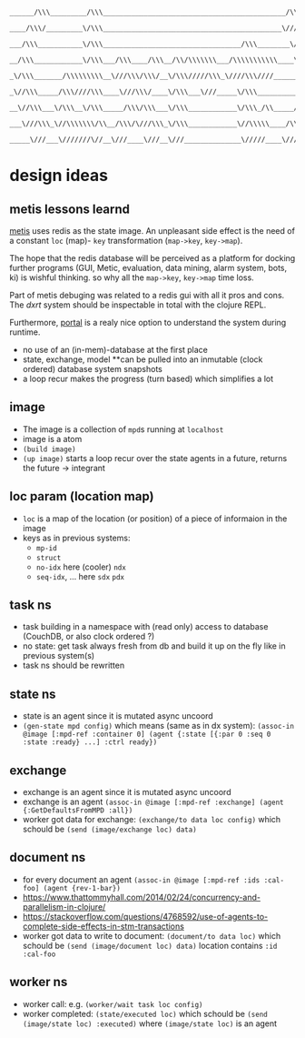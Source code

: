 ```
______/\\\_________/\\\_____________________________________________/\\\_____
 ____/\\\/_________\/\\\____________________________________________\///\\\___
  ___/\\\___________\/\\\__________________________________/\\\________\//\\\__
   __/\\\____________\/\\\___/\\\____/\\\__/\\/\\\\\\\___/\\\\\\\\\\\____\//\\\_
    _\/\\\_______/\\\\\\\\\__\///\\\/\\\/__\/\\\/////\\\_\////\\\////______\/\\\_
     _\//\\\_____/\\\////\\\____\///\\\/____\/\\\___\///_____\/\\\__________/\\\__
      __\//\\\___\/\\\__\/\\\_____/\\\/\\\___\/\\\____________\/\\\_/\\_____/\\\___
       ___\///\\\_\//\\\\\\\/\\__/\\\/\///\\\_\/\\\____________\//\\\\\____/\\\/____
        _____\///___\///////\//__\///____\///__\///______________\/////____\///______
```

# design ideas

## metis lessons learnd
[metis](https://gitlab1.ptb.de/vaclab/metis) uses redis as the state
image. An unpleasant side effect is the need of a constant `loc` (map)- `key`
transformation (`map->key`, `key->map`).

The hope that the redis database will be perceived
as a platform for docking further programs (GUI, Metic, evaluation,
data mining, alarm system, bots, ki) is wishful thinking. so why all
the `map->key`, `key->map` time loss.

Part of metis debuging was related to a redis gui with all it pros and
cons. The _dxrt_ system should be inspectable in total with the clojure REPL.

Furthermore, [portal](https://github.com/djblue/portal) is a realy
nice option to understand the system during runtime.

* no use of an (in-mem)-database at the first place
* state, exchange, model **can be pulled into an inmutable (clock ordered) database system snapshots
* a loop recur makes the progress (turn based) which simplifies a lot

## image

* The image is a collection of `mpd`s running at `localhost`
* image is a atom
* `(build image)` 
* `(up image)` starts a loop recur over the state agents in a future, returns the future -> integrant

## loc param (location map)

* `loc` is a map of the location (or position) of a piece of informaion in the image
* keys as in previous systems:
  * `mp-id`
  * `struct`
  * `no-idx` here (cooler) `ndx`
  * `seq-idx`, ...  here  `sdx` `pdx` 


## task ns

* task building in a namespace with (read only) access to database (CouchDB, or also clock ordered ?)
* no state: get task always fresh from db and build it up on the fly like in previous system(s)
* task ns should be rewritten

## state ns

* state is an agent since it is mutated async uncoord
*  `(gen-state mpd config)` which means (same as in dx system):
  `(assoc-in @image [:mpd-ref :container 0] (agent {:state [{:par 0 :seq 0 :state :ready} ...] :ctrl ready})`


## exchange

* exchange is an agent since it is mutated async uncoord
* exchange is an agent `(assoc-in @image [:mpd-ref :exchange] (agent {:GetDefaultsFromMPD :all})`
* worker got data for exchange: `(exchange/to data loc config)` which schould be `(send (image/exchange loc) data)`

## document ns

* for every document an agent `(assoc-in @image [:mpd-ref :ids :cal-foo] (agent {rev-1-bar})`
* https://www.thattommyhall.com/2014/02/24/concurrency-and-parallelism-in-clojure/
* https://stackoverflow.com/questions/4768592/use-of-agents-to-complete-side-effects-in-stm-transactions
* worker got data to write to document: `(document/to data loc)` which schould be `(send (image/document loc) data)` location contains `:id :cal-foo`


## worker ns

* worker call: e.g. `(worker/wait task loc config)`
* worker completed: `(state/executed loc)` which schould be `(send  (image/state loc) :executed)` where `(image/state loc)` is an agent
  
  
